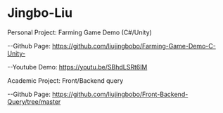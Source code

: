 # Jingbo-Liu

Personal Project: Farming Game Demo (C#/Unity)                
  
--Github Page: https://github.com/liujingbobo/Farming-Game-Demo-C-Unity-
  
--Youtube Demo: https://youtu.be/SBhdLSRt6lM
  
Academic Project: Front/Backend query
  
--Github Page: https://github.com/liujingbobo/Front-Backend-Query/tree/master
